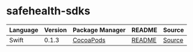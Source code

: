 # safehealth-sdks

|Language|Version|Package Manager|README|Source|
|-|-|-|-|-|
|Swift|0.1.3|[CocoaPods](https://cocoapods.org/pods/SafehealthPush)|[README](https://github.com/konfig-dev/safehealth-push-swift-sdk#readme)|[Source](https://github.com/konfig-dev/safehealth-push-swift-sdk)|